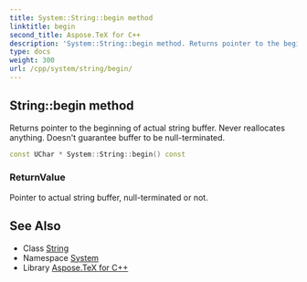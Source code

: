 ```yaml
---
title: System::String::begin method
linktitle: begin
second_title: Aspose.TeX for C++
description: 'System::String::begin method. Returns pointer to the beginning of actual string buffer. Never reallocates anything. Doesn''t guarantee buffer to be null-terminated in C++.'
type: docs
weight: 300
url: /cpp/system/string/begin/
---
```

## String::begin method


Returns pointer to the beginning of actual string buffer. Never reallocates anything. Doesn't guarantee buffer to be null-terminated.

```cpp
const UChar * System::String::begin() const
```


### ReturnValue

Pointer to actual string buffer, null-terminated or not.

## See Also

* Class [String](../)
* Namespace [System](../../)
* Library [Aspose.TeX for C++](../../../)
